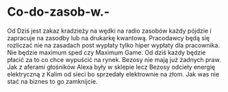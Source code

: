 # Co-do-zasob-w.-
Od Dziś jest zakaz kradzieży na wędki na radio zasobów każdy pójdzie i zapracuje na zasodby lub na drukarkę kwantową. Pracodawcy będą się rozliczać nie na zasadach post wypłaty tylko hiper wypłaty dla pracownika. Nie będzie maximum sped czy Maximum Game. Od dziś każdy będzie płacić za to co chce wypuścić na rynek. Bezosy nie mają już żadnych praw. Jak z aferami głośników Alexa były w sklepie lecz Bezosy odcieły energię elektryczną z Kalim od sieci bo sprzedały elektrownie na złom. Jak was nie stać na biznes to go zamknijcie.  
